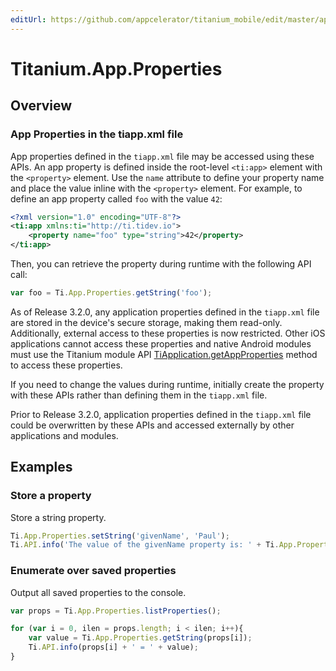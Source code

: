 ```yaml
---
editUrl: https://github.com/appcelerator/titanium_mobile/edit/master/apidoc/Titanium/App/Properties/Properties.yml
---
```

# Titanium.App.Properties

<TypeHeader/>

## Overview

### App Properties in the tiapp.xml file

App properties defined in the `tiapp.xml` file may be accessed using these APIs.  An app
property is defined inside the root-level `<ti:app>` element with the `<property>` element.
Use the `name` attribute to define your property name and place the value inline with the
`<property>` element. For example, to define an app property called `foo` with the value `42`:

``` xml
<?xml version="1.0" encoding="UTF-8"?>
<ti:app xmlns:ti="http://ti.tidev.io">
    <property name="foo" type="string">42</property>
</ti:app>
```

Then, you can retrieve the property during runtime with the following API call:

``` js
var foo = Ti.App.Properties.getString('foo');
```

As of Release 3.2.0, any application properties defined in the `tiapp.xml` file are stored in the
device's secure storage, making them read-only.  Additionally, external access to these
properties is now restricted.  Other iOS applications cannot access these properties and
native Android modules must use the Titanium module API
[TiApplication.getAppProperties](https://docs.appcelerator.com/module-apidoc/latest/android/org/appcelerator/platform/TiApplication.html#getAppProperties())
method to access these properties.

If you need to change the values during runtime, initially create the property with these APIs
rather than defining them in the `tiapp.xml` file.

Prior to Release 3.2.0, application properties defined in the `tiapp.xml` file could be
overwritten by these APIs and accessed externally by other applications and modules.

## Examples

### Store a property

Store a string property.

``` js
Ti.App.Properties.setString('givenName', 'Paul');
Ti.API.info('The value of the givenName property is: ' + Ti.App.Properties.getString('givenName'));
```

### Enumerate over saved properties

Output all saved properties to the console.

``` js
var props = Ti.App.Properties.listProperties();

for (var i = 0, ilen = props.length; i < ilen; i++){
    var value = Ti.App.Properties.getString(props[i]);
    Ti.API.info(props[i] + ' = ' + value);
}
```

<ApiDocs/>
